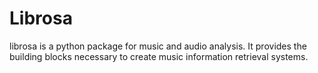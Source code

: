# Librosa

librosa is a python package for music and audio analysis. It provides the building blocks necessary to create music information retrieval systems.
